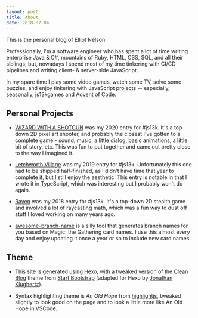 ```yaml
---
layout: post
title: About
date: 2018-07-04
---
```

This is the personal blog of Elliot Nelson.

Professionally, I'm a software engineer who has spent a lot of time writing enterprise Java &amp; C#, mountains of Ruby, HTML, CSS, SQL, and all their siblings; but, nowadays I spend most of my time tinkering with CI/CD pipelines and writing client- &amp; server-side JavaScript.

In my spare time I play some video games, watch some TV, solve some puzzles, and enjoy tinkering with JavaScript projects -- especially, seasonally, [js13kgames](https://js13kgames.com/) and [Advent of Code](https://adventofcode.com/).

## Personal Projects

- [WIZARD WITH A SHOTGUN](https://github.com/elliot-nelson/js13k-2020-wizard-with-a-shotgun) was my 2020 entry for #js13k. It's a top-down 2D pixel art shooter, and probably the closest I've gotten to a complete game - sound, music, a little dialog, basic animations, a little bit of story, etc. This was fun to put together and came out pretty close to the way I imagined it.

- [Letchworth Village](https://github.com/elliot-nelson/js13k-2019-letchworth-village) was my 2019 entry for #js13k. Unfortunately this one had to be shipped half-finished, as I didn't have time that year to complete it, but I still enjoy the aesthetic. This entry is notable in that I wrote it in TypeScript, which was interesting but I probably won't do again.

- [Raven](https://github.com/elliot-nelson/js13k-2018-raven) was my 2018 entry for #js13k. It's a top-down 2D stealth game and involved a lot of raycasting math, which was a fun way to dust off stuff I loved working on many years ago.

- [awesome-branch-name](https://github.com/elliot-nelson/awesome-branch-name) is a silly tool that generates branch names for you based on Magic: the Gathering card names. I use this almost every day and enjoy updating it once a year or so to include new card names.

## Theme

- This site is generated using Hexo, with a tweaked version of the [Clean Blog](http://startbootstrap.com/template-overviews/clean-blog/) theme from [Start Bootstrap](http://startbootstrap.com/) (adapted for Hexo by [Jonathan Klughertz](http://www.codeblocq.com/)).

- Syntax highlighting theme is _An Old Hope_ from [highlightjs](https://highlightjs.org/static/demo/), tweaked slightly to look good on the page and to look a little more like An Old Hope in VSCode.


<!--
What's good?
js13k
This blog!
The best editor: VSCode
The best theme: An Old Hope
The best font: DejaVu Sans Mono (@300 Font Weight)
Worth mentioning: Inconsolata, Fira Mono, and Fira Code all look cooler than DejaVu. But, I get the maximum number of hours of strain-free eyeballs with this font, so it's my workhorse.
And of course, https://github.com/VSCodeVim/Vim
Compassionate Coding
Ruby, Javascript, & Groovy
All the other languages... grudgingly
Roller coasters
Unit testing
-->

